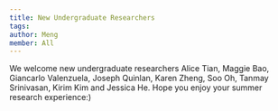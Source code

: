 ```yaml
---
title: New Undergraduate Researchers
tags:
author: Meng
member: All
---
```


We welcome new undergraduate researchers Alice Tian, Maggie Bao, Giancarlo Valenzuela, Joseph Quinlan, Karen Zheng, Soo Oh, Tanmay Srinivasan, Kirim Kim and Jessica He.
Hope you enjoy your summer research experience:)
